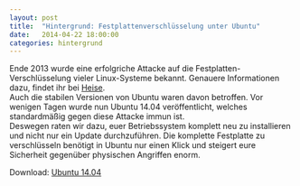 ```yaml
---
layout: post
title:  "Hintergrund: Festplattenverschlüsselung unter Ubuntu"
date:   2014-04-22 18:00:00
categories: hintergrund
---
```

Ende 2013 wurde eine erfolgriche Attacke auf die Festplatten-Verschlüsselung vieler Linux-Systeme bekannt. Genauere Informationen dazu, findet ihr bei [Heise](http://www.heise.de/security/artikel/Erfolgreicher-Angriff-auf-Linux-Verschluesselung-2072199.html).  
Auch die stabilen Versionen von Ubuntu waren davon betroffen. Vor wenigen Tagen wurde nun Ubuntu 14.04 veröffentlicht, welches standardmäßig gegen diese Attacke immun ist.  
Deswegen raten wir dazu, euer Betriebssystem komplett neu zu installieren und nicht nur ein Update durchzuführen. Die komplette Festplatte zu verschlüsseln benötigt in Ubuntu nur einen Klick und steigert eure Sicherheit gegenüber physischen Angriffen enorm.

Download: [Ubuntu 14.04](http://www.ubuntu.com/download/desktop/)
